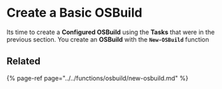 # Create a Basic OSBuild

Its time to create a **Configured OSBuild** using the **Tasks** that were in the previous section.  You create an **OSBuild** with the **`New-OSBuild`** function

## Related

{% page-ref page="../../functions/osbuild/new-osbuild.md" %}



